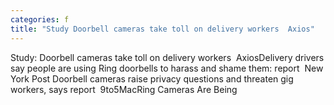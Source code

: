 ```yaml
---
categories: f
title: "Study Doorbell cameras take toll on delivery workers  Axios"
---
```

Study: Doorbell cameras take toll on delivery workers&nbsp;&nbsp;AxiosDelivery drivers say people are using Ring doorbells to harass and shame them: report&nbsp;&nbsp;New York Post Doorbell cameras raise privacy questions and threaten gig workers, says report&nbsp;&nbsp;9to5MacRing Cameras Are Being